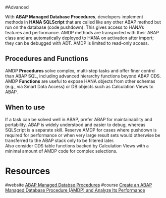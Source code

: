 #Advanced

With **ABAP Managed Database Procedures**, developers implement methods in **HANA SQLScript** that are called like any other ABAP method but run on the database (code pushdown). This gives access to HANA’s features and performance. AMDP methods are transported with their ABAP class and are automatically deployed to HANA on activation after import; they can be debugged with ADT. AMDP is limited to read-only access.

## Procedures and Functions

AMDP **Procedures** solve complex, multi-step tasks and offer finer control than ABAP SQL, including advanced hierarchy functions beyond ABAP CDS. AMDP **Functions** are useful to expose HANA objects from other schemas (e.g., via Smart Data Access) or DB objects such as Calculation Views to ABAP.

## When to use

If a task can be solved well in ABAP, prefer ABAP for maintainability and portability. ABAP is widely understood and easier to debug, whereas SQLScript is a separate skill. Reserve AMDP for cases where pushdown is required for performance or when very large result sets would otherwise be transferred to the ABAP stack only to be filtered later.  
Also consider CDS table functions backed by Calculation Views with a minimal amount of AMDP code for complex selections.

# Resources
#website [ABAP Managed Databse Procedures](https://help.sap.com/docs/abap-cloud/abap-development-tools-user-guide/abap-managed-database-procedures-amdp)
#course [Create an ABAP Managed Database Procedure (AMDP) and Analyze Its Performance](https://developers.sap.com/tutorials/abap-environment-amdp-profiling.html)